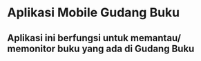 # Aplikasi Mobile Gudang Buku
## Aplikasi ini berfungsi untuk memantau/ memonitor buku yang ada di Gudang Buku